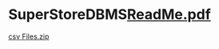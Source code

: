 # SuperStoreDBMS[ReadMe.pdf](https://github.com/jenngreenway/SuperStoreDBMS/files/8549913/ReadMe.pdf)


[csv Files.zip](https://github.com/jenngreenway/SuperStoreDBMS/files/8549914/csv.Files.zip)
